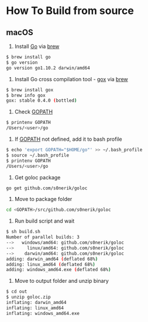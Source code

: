 # How To Build from source

## macOS

1. Install [Go](https://golang.org/) via [brew](https://brew.sh/)

```bash
$ brew install go  
$ go version
go version go1.10.2 darwin/amd64
```

1. Install Go cross compilation tool - [gox](https://github.com/mitchellh/gox) via [brew](https://brew.sh/)

```bash
$ brew install gox  
$ brew info gox  
gox: stable 0.4.0 (bottled)
```

1. Check [GOPATH](https://golang.org/cmd/go/#hdr-GOPATH_environment_variable)

```bash
$ printenv GOPATH  
/Users/<user>/go
```

1. If [GOPATH](https://golang.org/cmd/go/#hdr-GOPATH_environment_variable) not defined, add it to bash profile

```bash
$ echo 'export GOPATH="$HOME/go"' >> ~/.bash_profile  
$ source ~/.bash_profile  
$ printenv GOPATH  
/Users/<user>/go
```

1. Get goloc package

```bash
go get github.com/s0nerik/goloc
```

1. Move to package folder

```bash
cd <GOPATH>/src/github.com/s0nerik/goloc
```

1. Run build script and wait

```bash
$ sh build.sh  
Number of parallel builds: 3
-->   windows/amd64: github.com/s0nerik/goloc
-->     linux/amd64: github.com/s0nerik/goloc
-->    darwin/amd64: github.com/s0nerik/goloc
adding: darwin_amd64 (deflated 68%)
adding: linux_amd64 (deflated 68%)
adding: windows_amd64.exe (deflated 68%)
```

1. Move to output folder and unzip binary

```bash
$ cd out  
$ unzip goloc.zip  
inflating: darwin_amd64
inflating: linux_amd64
inflating: windows_amd64.exe
```
